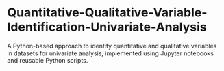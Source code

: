 # Quantitative-Qualitative-Variable-Identification-Univariate-Analysis
A Python-based approach to identify quantitative and qualitative variables in datasets for univariate analysis, implemented using Jupyter notebooks and reusable Python scripts.
